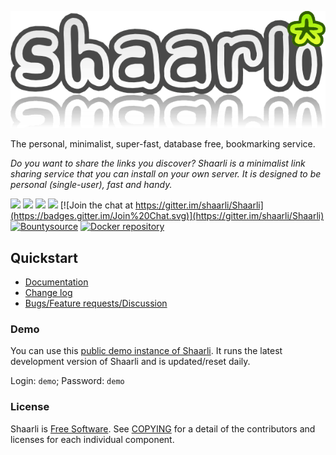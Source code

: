 ![Shaarli logo](doc/md/images/doc-logo.png)

The personal, minimalist, super-fast, database free, bookmarking service.

_Do you want to share the links you discover?_
_Shaarli is a minimalist link sharing service that you can install on your own server._
_It is designed to be personal (single-user), fast and handy._

[![](https://img.shields.io/badge/stable-v0.11.1-blue.svg)](https://github.com/shaarli/Shaarli/releases/tag/v0.11.1)
[![](https://img.shields.io/badge/latest-v0.12.1-blue.svg)](https://github.com/shaarli/Shaarli/releases/tag/v0.12.1)
[![](https://img.shields.io/badge/master-v0.12.x-blue.svg)](https://github.com/shaarli/Shaarli)
[![](https://github.com/shaarli/Shaarli/actions/workflows/ci.yml/badge.svg)](https://github.com/shaarli/Shaarli/actions)
[![Join the chat at https://gitter.im/shaarli/Shaarli](https://badges.gitter.im/Join%20Chat.svg)](https://gitter.im/shaarli/Shaarli)
[![Bountysource](https://www.bountysource.com/badge/team?team_id=19583&style=bounties_received)](https://www.bountysource.com/teams/shaarli/issues)
[![Docker repository](https://img.shields.io/docker/pulls/shaarli/shaarli.svg)](https://github.com/shaarli/Shaarli/pkgs/container/shaarli)

## Quickstart

- [Documentation](https://shaarli.readthedocs.io)
- [Change log](CHANGELOG.md)
- [Bugs/Feature requests/Discussion](https://github.com/shaarli/Shaarli/issues/)

### Demo

You can use this [public demo instance of Shaarli](https://demo.shaarli.org).
It runs the latest development version of Shaarli and is updated/reset daily.

Login: `demo`; Password: `demo`

### License

Shaarli is [Free Software](http://en.wikipedia.org/wiki/Free_software). See [COPYING](COPYING) for a detail of the contributors and licenses for each individual component.
